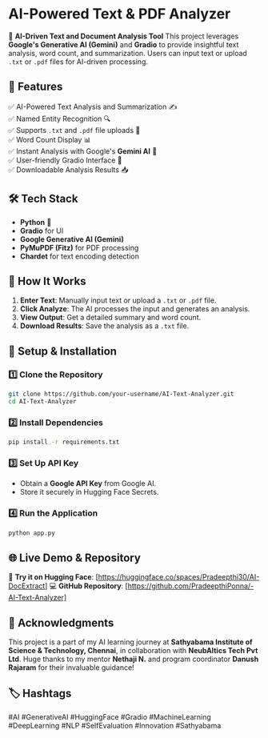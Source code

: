 # AI-Powered Text & PDF Analyzer

🚀 **AI-Driven Text and Document Analysis Tool**
This project leverages **Google's Generative AI (Gemini)** and **Gradio** to provide insightful text analysis, word count, and summarization. Users can input text or upload `.txt` or `.pdf` files for AI-driven processing.

## 🌟 Features
✅ AI-Powered Text Analysis and Summarization ✍️  
✅ Named Entity Recognition 🔍  
✅ Supports `.txt` and `.pdf` file uploads 📄  
✅ Word Count Display 📊  
✅ Instant Analysis with Google's **Gemini AI** 🤖  
✅ User-friendly Gradio Interface 🎨  
✅ Downloadable Analysis Results 📥  

## 🛠 Tech Stack
- **Python** 🐍
- **Gradio** for UI
- **Google Generative AI (Gemini)**
- **PyMuPDF (Fitz)** for PDF processing
- **Chardet** for text encoding detection

## 🚀 How It Works
1. **Enter Text**: Manually input text or upload a `.txt` or `.pdf` file.
2. **Click Analyze**: The AI processes the input and generates an analysis.
3. **View Output**: Get a detailed summary and word count.
4. **Download Results**: Save the analysis as a `.txt` file.

## 🔧 Setup & Installation
### 1️⃣ Clone the Repository
```sh
git clone https://github.com/your-username/AI-Text-Analyzer.git
cd AI-Text-Analyzer
```

### 2️⃣ Install Dependencies
```sh
pip install -r requirements.txt
```

### 3️⃣ Set Up API Key
- Obtain a **Google API Key** from Google AI.
- Store it securely in Hugging Face Secrets.

### 4️⃣ Run the Application
```sh
python app.py
```

## 🌐 Live Demo & Repository
🔗 **Try it on Hugging Face**: [https://huggingface.co/spaces/Pradeepthi30/AI-DocExtract]
💻 **GitHub Repository**: [https://github.com/PradeepthiPonna/-AI-Text-Analyzer]

## 🙌 Acknowledgments
This project is a part of my AI learning journey at **Sathyabama Institute of Science & Technology, Chennai**, in collaboration with **NeubAItics Tech Pvt Ltd**. Huge thanks to my mentor **Nethaji N.** and program coordinator **Danush Rajaram** for their invaluable guidance!

## 🏷 Hashtags
#AI #GenerativeAI #HuggingFace #Gradio #MachineLearning #DeepLearning #NLP #SelfEvaluation #Innovation #Sathyabama

